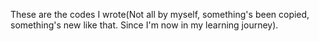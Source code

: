 These are the codes I wrote(Not all by myself, something's been copied, something's new like that. Since I'm now in my learning journey).
